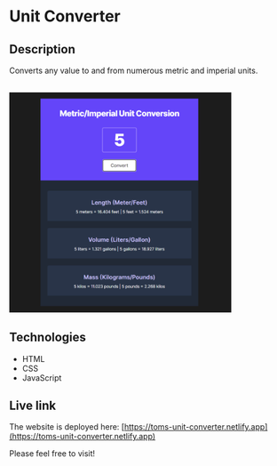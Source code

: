 # Unit Converter

## Description
Converts any value to and from numerous metric and imperial units.

<br/>
<img src="unit-converter.png" alt="Screenshot." width="400px"/>

## Technologies
- HTML
- CSS
- JavaScript

## Live link
The website is deployed here:
[https://toms-unit-converter.netlify.app](https://toms-unit-converter.netlify.app)

Please feel free to visit!

